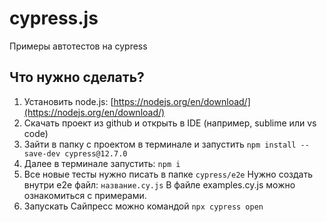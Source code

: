 # cypress.js
Примеры автотестов на cypress
## Что нужно сделать?
1. Установить node.js: [https://nodejs.org/en/download/](https://nodejs.org/en/download/)
2. Скачать проект из github и открыть в IDE (например, sublime или vs code)
3. Зайти в папку с проектом в терминале и запустить  `npm install --save-dev cypress@12.7.0`
4. Далее в терминале запустить: `npm i`
5. Все новые тесты нужно писать в папке `cypress/e2e`
Нужно создать внутри e2e файл: `название.cy.js`
В файле examples.cy.js можно ознакомиться с примерами.
6. Запускать Сайпресс можно командой  `npx cypress open`
